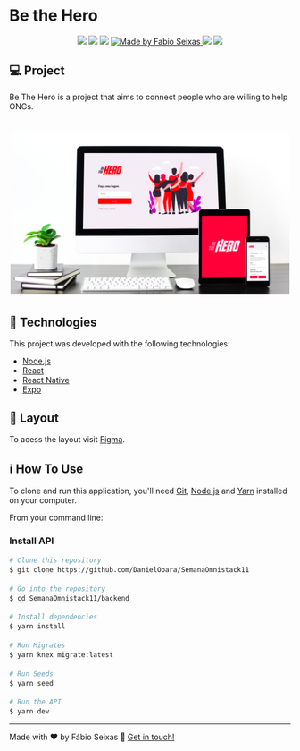 # Be the Hero

<p align="center">
  <img src="https://img.shields.io/github/languages/count/fabioseixas/semanaomnistack?style=for-the-badge">
    
  <img src="https://img.shields.io/github/languages/top/fabioseixas/SemanaOmnistack?style=for-the-badge">
    
  <img src="https://img.shields.io/github/repo-size/fabioseixas/semanaOmnistack?style=for-the-badge">

  <a href="https://www.linkedin.com/in/fabioseixas/">
    <img alt="Made by Fabio Seixas" src="https://img.shields.io/badge/made%20by-FabioSeixas-blue?style=for-the-badge">
  </a>

  <img src="https://img.shields.io/github/last-commit/fabioseixas/semanaomnistack?style=for-the-badge">

  <img src="https://img.shields.io/badge/OmniStack-done-green?logo=data:image/png;base64,iVBORw0KGgoAAAANSUhEUgAAABAAAAAQCAMAAAAoLQ9TAAAALVBMVEVHcExxWsF0XMJzXMJxWcFsUsD///9jRrzY0u6Xh9Gsn9n39fyMecy0qd2bjNJWBT0WAAAABHRSTlMA2Do606wF2QAAAGlJREFUGJVdj1cWwCAIBLEsRU3uf9xobDH8+GZwUYi8i6ucJwrxKE+7D0G9Q4vlYqtmCSjndr4CgCgzlyFgfKfKCVO0LrPKjmiqMxGXkJwNnXskqWG+1oSM+BSwD8f29YLNjvx/OQrn+g99oQSoNmt3PgAAAABJRU5ErkJggg==&style=for-the-badge">

</p>

## 💻 Project

Be The Hero is a project that aims to connect people who are willing to help ONGs.

<h1 align="center">
    <img alt="Login-Page" title="Login-Page" src=".github/preview.jpg" width="500px" />
</h1>


## :rocket: Technologies

This project was developed with the following technologies:

- [Node.js](https://nodejs.org/en/) 
- [React](https://reactjs.org)
- [React Native](https://facebook.github.io/react-native/)
- [Expo](https://expo.io/)

## 🔖 Layout

To acess the layout visit [Figma](https://www.figma.com/file/2C2yvw7jsCOGmaNUDftX9n/Be-The-Hero---OmniStack-11?node-id=0%3A1).

## :information_source: How To Use

To clone and run this application, you'll need [Git](https://git-scm.com), [Node.js](https://nodejs.org/en/) and [Yarn](https://yarnpkg.com/) installed on your computer.

From your command line:

### Install API

```bash
# Clone this repository
$ git clone https://github.com/DanielObara/SemanaOmnistack11

# Go into the repository
$ cd SemanaOmnistack11/backend

# Install dependencies
$ yarn install

# Run Migrates
$ yarn knex migrate:latest 

# Run Seeds
$ yarn seed

# Run the API
$ yarn dev
```

---

Made with ♥ by Fábio Seixas :wave: [Get in touch!](https://www.linkedin.com/in/fabioseixas/)
